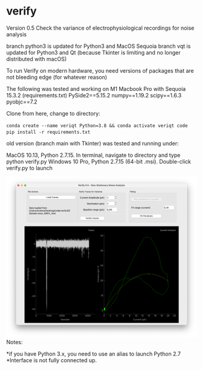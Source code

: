 # verify

Version 0.5
Check the variance of electrophysiological recordings for noise analysis

branch python3 is updated for Python3 and MacOS Sequoia 
branch vqt is updated for Python3 and Qt (because Tkinter is limiting and no longer distributed with macOS)

To run Verify on modern hardware, you need versions of packages that are not bleeding edge (for whatever reason)



The following was tested and working on M1 Macbook Pro with Sequoia 15.3.2 
(requirements.txt)
PySide2==5.15.2
numpy==1.19.2
scipy==1.6.3
pyobjc==7.2

Clone from here, change to directory:

`conda create --name veriqt Python=3.8 && conda activate veriqt
code pip install -r requirements.txt`

old version (branch main with Tkinter) was tested and running under:

  MacOS 10.13, Python 2.7.15. In terminal, navigate to directory and type python verify.py
  Windows 10 Pro, Python 2.7.15 (64-bit .msi). Double-click verify.py to launch
  
![ScreenShot](/screenshots/veriQt.png) 
Notes: 

*if you have Python 3.x, you need to use an alias to launch Python 2.7
*Interface is not fully connected up. 
